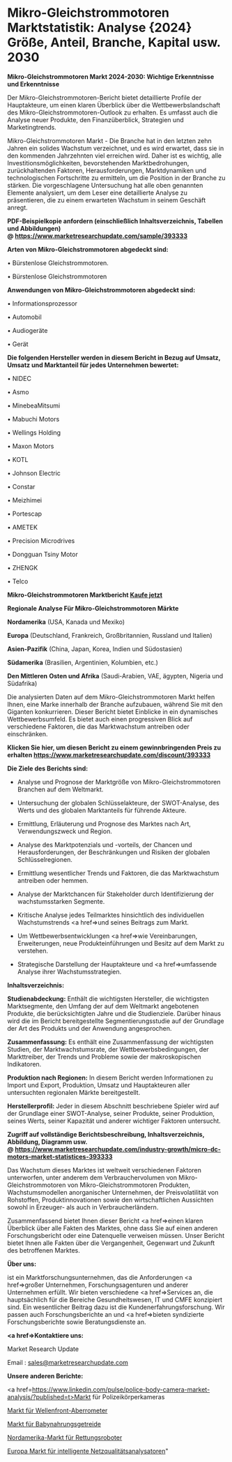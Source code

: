 # Mikro-Gleichstrommotoren Marktstatistik: Analyse {2024} Größe, Anteil, Branche, Kapital usw. 2030

<strong>Mikro-Gleichstrommotoren Markt 2024-2030: Wichtige Erkenntnisse und Erkenntnisse</strong>

Der Mikro-Gleichstrommotoren-Bericht bietet detaillierte Profile der Hauptakteure, um einen klaren Überblick über die Wettbewerbslandschaft des Mikro-Gleichstrommotoren-Outlook zu erhalten. Es umfasst auch die Analyse neuer Produkte, den Finanzüberblick, Strategien und Marketingtrends.

Mikro-Gleichstrommotoren Markt - Die Branche hat in den letzten zehn Jahren ein solides Wachstum verzeichnet, und es wird erwartet, dass sie in den kommenden Jahrzehnten viel erreichen wird. Daher ist es wichtig, alle Investitionsmöglichkeiten, bevorstehenden Marktbedrohungen, zurückhaltenden Faktoren, Herausforderungen, Marktdynamiken und technologischen Fortschritte zu ermitteln, um die Position in der Branche zu stärken. Die vorgeschlagene Untersuchung hat alle oben genannten Elemente analysiert, um dem Leser eine detaillierte Analyse zu präsentieren, die zu einem erwarteten Wachstum in seinem Geschäft anregt.

<strong><b>PDF-Beispielkopie anfordern (einschließlich Inhaltsverzeichnis, Tabellen und Abbildungen) @ </b></strong><strong><a href=https://www.marketresearchupdate.com/sample/393333><strong>https://www.marketresearchupdate.com/sample/393333</u></a></strong></strong>

<strong>Arten von Mikro-Gleichstrommotoren abgedeckt sind:</strong>

• Bürstenlose Gleichstrommotoren.

• Bürstenlose Gleichstrommotoren

<strong>Anwendungen von Mikro-Gleichstrommotoren abgedeckt sind:</strong>

• Informationsprozessor

• Automobil

• Audiogeräte

• Gerät

<strong>Die folgenden Hersteller werden in diesem Bericht in Bezug auf Umsatz, Umsatz und Marktanteil für jedes Unternehmen bewertet:</strong>

• NIDEC

• Asmo

• MinebeaMitsumi

• Mabuchi Motors

• Wellings Holding

• Maxon Motors

• KOTL

• Johnson Electric

• Constar

• Meizhimei

• Portescap

• AMETEK

• Precision Microdrives

• Dongguan Tsiny Motor

• ZHENGK

• Telco

<strong>Mikro-Gleichstrommotoren Marktbericht <a href=https://www.marketresearchupdate.com/buynow/393333>Kaufe jetzt</a></strong>

<strong>Regionale Analyse Für Mikro-Gleichstrommotoren Märkte</strong>

<strong>Nordamerika</strong> (USA, Kanada und Mexiko)

<strong>Europa</strong> (Deutschland, Frankreich, Großbritannien, Russland und Italien)

<strong>Asien-Pazifik</strong> (China, Japan, Korea, Indien und Südostasien)

<strong>Südamerika</strong> (Brasilien, Argentinien, Kolumbien, etc.)

<strong>Den Mittleren</strong> <strong>Osten und Afrika</strong> (Saudi-Arabien, VAE, ägypten, Nigeria und Südafrika)

Die analysierten Daten auf dem Mikro-Gleichstrommotoren Markt helfen Ihnen, eine Marke innerhalb der Branche aufzubauen, während Sie mit den Giganten konkurrieren. Dieser Bericht bietet Einblicke in ein dynamisches Wettbewerbsumfeld. Es bietet auch einen progressiven Blick auf verschiedene Faktoren, die das Marktwachstum antreiben oder einschränken.

<strong>Klicken Sie hier, um diesen Bericht zu einem gewinnbringenden Preis zu erhalten
</strong><strong><a href=https://www.marketresearchupdate.com/discount/393333>https://www.marketresearchupdate.com/discount/393333</b></u></strong></a>

<strong>Die Ziele des Berichts sind:</strong>

- Analyse und Prognose der Marktgröße von Mikro-Gleichstrommotoren Branchen auf dem Weltmarkt.

- Untersuchung der globalen Schlüsselakteure, der SWOT-Analyse, des Werts und des globalen Marktanteils für führende Akteure.

- Ermittlung, Erläuterung und Prognose des Marktes nach Art, Verwendungszweck und Region.

- Analyse des Marktpotenzials und -vorteils, der Chancen und Herausforderungen, der Beschränkungen und Risiken der globalen Schlüsselregionen.

- Ermittlung wesentlicher Trends und Faktoren, die das Marktwachstum antreiben oder hemmen.

- Analyse der Marktchancen für Stakeholder durch Identifizierung der wachstumsstarken Segmente.

- Kritische Analyse jedes Teilmarktes hinsichtlich des individuellen Wachstumstrends <a href=>und</a> seines Beitrags zum Markt.

- Um Wettbewerbsentwicklungen <a href=>wie</a> Vereinbarungen, Erweiterungen, neue Produkteinführungen und Besitz auf dem Markt zu verstehen.

- Strategische Darstellung der Hauptakteure und <a href=>umfas</a>sende Analyse ihrer Wachstumsstrategien.

<strong>Inhaltsverzeichnis:</strong>

<strong>Studienabdeckung:</strong> Enthält die wichtigsten Hersteller, die wichtigsten Marktsegmente, den Umfang der auf dem Weltmarkt angebotenen Produkte, die berücksichtigten Jahre und die Studienziele. Darüber hinaus wird die im Bericht bereitgestellte Segmentierungsstudie auf der Grundlage der Art des Produkts und der Anwendung angesprochen.

<strong>Zusammenfassung:</strong> Es enthält eine Zusammenfassung der wichtigsten Studien, der Marktwachstumsrate, der Wettbewerbsbedingungen, der Markttreiber, der Trends und Probleme sowie der makroskopischen Indikatoren.

<strong>Produktion nach Regionen:</strong> In diesem Bericht werden Informationen zu Import und Export, Produktion, Umsatz und Hauptakteuren aller untersuchten regionalen Märkte bereitgestellt.

<strong>Herstellerprofil:</strong> Jeder in diesem Abschnitt beschriebene Spieler wird auf der Grundlage einer SWOT-Analyse, seiner Produkte, seiner Produktion, seines Werts, seiner Kapazität und anderer wichtiger Faktoren untersucht.

<strong><b>Zugriff auf vollständige Berichtsbeschreibung, Inhaltsverzeichnis, Abbildung, Diagramm usw. @ </b></strong><strong><a href=https://www.marketresearchupdate.com/industry-growth/micro-dc-motors-market-statistices-393333>https://www.marketresearchupdate.com/industry-growth/micro-dc-motors-market-statistices-393333</a></strong>

Das Wachstum dieses Marktes ist weltweit verschiedenen Faktoren unterworfen, unter anderem dem Verbrauchervolumen von Mikro-Gleichstrommotoren von Mikro-Gleichstrommotoren Produkten, Wachstumsmodellen anorganischer Unternehmen, der Preisvolatilität von Rohstoffen, Produktinnovationen sowie den wirtschaftlichen Aussichten sowohl in Erzeuger- als auch in Verbraucherländern.

Zusammenfassend bietet Ihnen dieser Bericht <a href=>einen</a> klaren Überblick über alle Fakten des Marktes, ohne dass Sie auf einen anderen Forschungsbericht oder eine Datenquelle verweisen müssen. Unser Bericht bietet Ihnen alle Fakten über die Vergangenheit, Gegenwart und Zukunft des betroffenen Marktes.

<strong>Über uns:</strong>

 ist ein Marktforschungsunternehmen, das die Anforderungen <a href=>großer</a> Unternehmen, Forschungsagenturen und anderer Unternehmen erfüllt. Wir bieten verschiedene <a href=>Services</a> an, die hauptsächlich für die Bereiche Gesundheitswesen, IT und CMFE konzipiert sind. Ein wesentlicher Beitrag dazu ist die Kundenerfahrungsforschung. Wir passen auch Forschungsberichte an und <a href=>bieten</a> syndizierte Forschungsberichte sowie Beratungsdienste an.

<strong><a href=>Kontaktiere uns:</a></strong>

Market Research Update

Email : sales@marketresearchupdate.com

<strong>Unsere anderen Berichte:</strong>

<a href=https://www.linkedin.com/pulse/police-body-camera-market-analysis/?published=t>Markt für Polizeikörperkameras</a>

<a href=https://www.linkedin.com/pulse/wavefront-aberrometer-market-size-share-outlook>Markt für Wellenfront-Aberrometer</a>

<a href=https://www.linkedin.com/pulse/baby-food-cereals-market-analysis-segment-region>Markt für Babynahrungsgetreide</a>

<a href=https://www.linkedin.com/pulse/north-america-rescue-robot-market-new-report>Nordamerika-Markt für Rettungsroboter</a>

<a href=https://www.linkedin.com/pulse/europe-intelligent-power-quality-analyzer-market-2023-1e>Europa Markt für intelligente Netzqualitätsanalysatoren</a>"
